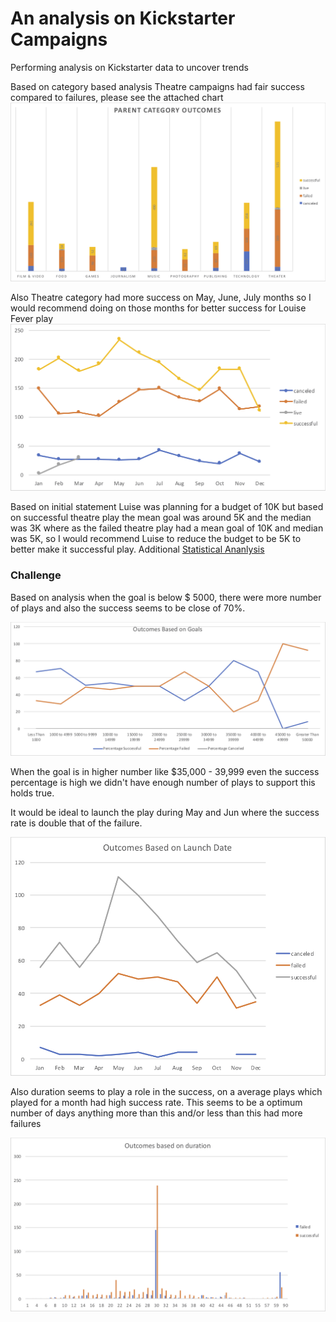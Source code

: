 # An analysis on Kickstarter Campaigns
Performing analysis on Kickstarter data to uncover trends

Based on category based analysis Theatre campaigns had fair success compared to failures, please see the attached chart ![Parent Category Outcomes.png](images/Parent%20Category%20Outcomes.png)

Also Theatre category had more success on May, June, July months so I would recommend doing on those months for better success for Louise Fever play ![Outcomes based on Launch date](images/Outcomes%20Based%20on%20Launch%20Date.png)

Based on initial statement Luise was planning for a budget of 10K but based on successful theatre play the mean goal was around 5K and the median was 3K where as the failed theatre play had a mean goal of 10K and median was 5K, so I would recommend Luise to reduce the budget to be 5K to better make it successful play. Additional [Statistical Ananlysis](data-1-1-3-StarterBook.xlsx)

### Challenge
Based on analysis when the goal is below $ 5000, there were more number of plays and also the success seems to be close of 70%.

![Outcomes based on goals.png](images/Challenge_OutcomesBasedOnGoals.png)

When the goal is in higher number like $35,000 - 39,999 even the success percentage is high we didn't have enough number of plays to support this holds true.

It would be ideal to launch the play during May and Jun where the success rate is double that of the failure.

![Outcomes based on Launch Date.png](images/Challenge_OutcomesBasedOnLaunchDate.png)

Also duration seems to play a role in the success, on a average plays which played for a month had high success rate. This seems to be a optimum number of days anything more than this and/or less than this had more failures

![Outcomes based on duration.png](images/Challenge_OutcomesBasedOnDuration.png)
